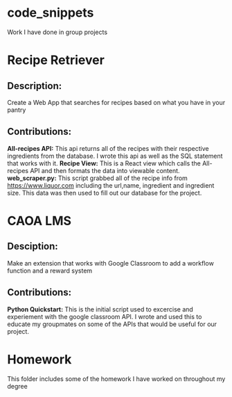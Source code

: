 # code_snippets
Work I have done in group projects

# Recipe Retriever
## Description: 
Create a Web App that searches for recipes based on what you have in your pantry
## Contributions:
**All-recipes API:** This api returns all of the recipes with their respective ingredients from the database. I wrote this api as well as the SQL statement that works with it.
**Recipe View:** This is a React view which calls the All-recipes API and then formats the data into viewable content.
**web_scraper.py:** This script grabbed all of the recipe info from https://www.liquor.com including the url,name, ingredient and ingredient size. This data was then used to fill out our database for the project.
# CAOA LMS
## Desciption:
Make an extension that works with Google Classroom to add a workflow function and a reward system
## Contributions: 
**Python Quickstart:** This is the initial script used to excercise and experiement with the google classroom API. I wrote and used this to educate my groupmates on some of the APIs that would be useful for our project.
# Homework
This folder includes some of the homework I have worked on throughout my degree
